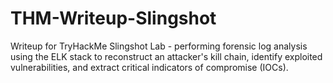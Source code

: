 # THM-Writeup-Slingshot
Writeup for TryHackMe Slingshot Lab - performing forensic log analysis using the ELK stack to reconstruct an attacker's kill chain, identify exploited vulnerabilities, and extract critical indicators of compromise (IOCs).
